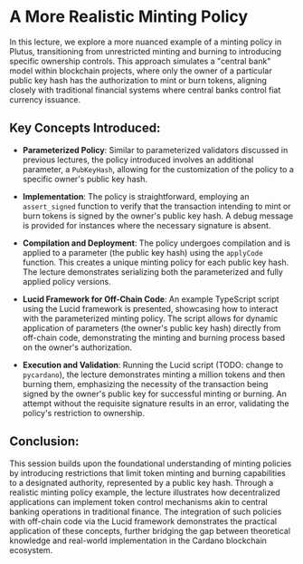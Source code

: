 # A More Realistic Minting Policy

In this lecture, we explore a more nuanced example of a minting policy in Plutus, transitioning from unrestricted minting and burning to introducing specific ownership controls. This approach simulates a "central bank" model within blockchain projects, where only the owner of a particular public key hash has the authorization to mint or burn tokens, aligning closely with traditional financial systems where central banks control fiat currency issuance.

## Key Concepts Introduced:

- **Parameterized Policy**: Similar to parameterized validators discussed in previous lectures, the policy introduced involves an additional parameter, a `PubKeyHash`, allowing for the customization of the policy to a specific owner's public key hash.
  
- **Implementation**: The policy is straightforward, employing an `assert_signed` function to verify that the transaction intending to mint or burn tokens is signed by the owner's public key hash. A debug message is provided for instances where the necessary signature is absent.

- **Compilation and Deployment**: The policy undergoes compilation and is applied to a parameter (the public key hash) using the `applyCode` function. This creates a unique minting policy for each public key hash. The lecture demonstrates serializing both the parameterized and fully applied policy versions.

- **Lucid Framework for Off-Chain Code**: An example TypeScript script using the Lucid framework is presented, showcasing how to interact with the parameterized minting policy. The script allows for dynamic application of parameters (the owner's public key hash) directly from off-chain code, demonstrating the minting and burning process based on the owner's authorization.

- **Execution and Validation**: Running the Lucid script (TODO: change to `pycardano`), the lecture demonstrates minting a million tokens and then burning them, emphasizing the necessity of the transaction being signed by the owner's public key for successful minting or burning. An attempt without the requisite signature results in an error, validating the policy's restriction to ownership.

## Conclusion:

This session builds upon the foundational understanding of minting policies by introducing restrictions that limit token minting and burning capabilities to a designated authority, represented by a public key hash. Through a realistic minting policy example, the lecture illustrates how decentralized applications can implement token control mechanisms akin to central banking operations in traditional finance. The integration of such policies with off-chain code via the Lucid framework demonstrates the practical application of these concepts, further bridging the gap between theoretical knowledge and real-world implementation in the Cardano blockchain ecosystem.
